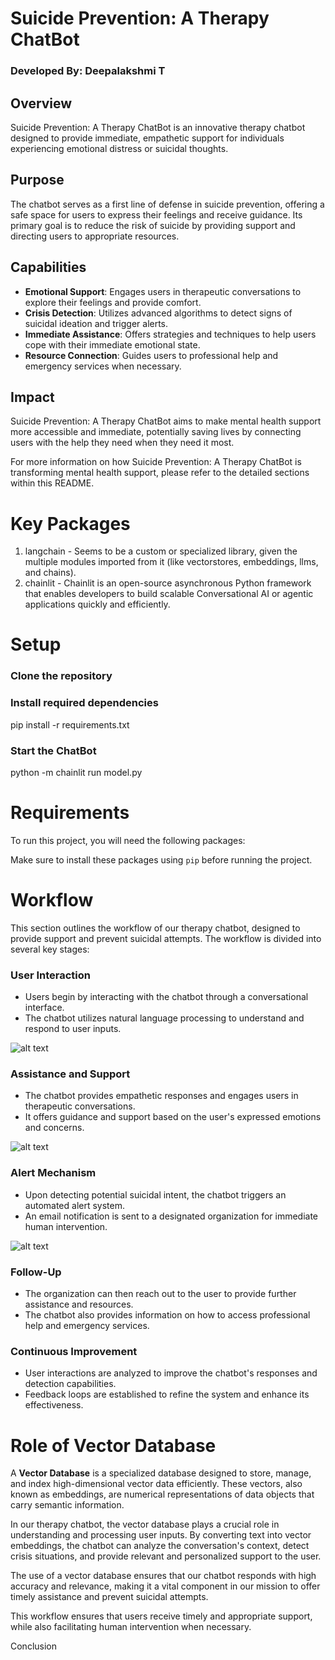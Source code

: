 # Suicide Prevention: A Therapy ChatBot
### Developed By: Deepalakshmi T

## Overview

Suicide Prevention: A Therapy ChatBot is an innovative therapy chatbot designed to provide immediate, empathetic support for individuals experiencing emotional distress or suicidal thoughts.

## Purpose

The chatbot serves as a first line of defense in suicide prevention, offering a safe space for users to express their feelings and receive guidance. Its primary goal is to reduce the risk of suicide by providing support and directing users to appropriate resources.

## Capabilities

- **Emotional Support**: Engages users in therapeutic conversations to explore their feelings and provide comfort.
- **Crisis Detection**: Utilizes advanced algorithms to detect signs of suicidal ideation and trigger alerts.
- **Immediate Assistance**: Offers strategies and techniques to help users cope with their immediate emotional state.
- **Resource Connection**: Guides users to professional help and emergency services when necessary.

## Impact

Suicide Prevention: A Therapy ChatBot aims to make mental health support more accessible and immediate, potentially saving lives by connecting users with the help they need when they need it most.

For more information on how Suicide Prevention: A Therapy ChatBot is transforming mental health support, please refer to the detailed sections within this README.

# Key Packages

1) langchain - Seems to be a custom or specialized library, given the multiple modules imported from it (like vectorstores, embeddings, llms, and chains).
2) chainlit - Chainlit is an open-source asynchronous Python framework that enables developers to build scalable Conversational AI or agentic applications quickly and efficiently.

# Setup

### Clone the repository

### Install required dependencies

pip install -r requirements.txt

### Start the ChatBot

python -m chainlit run model.py

# Requirements

To run this project, you will need the following packages:

Make sure to install these packages using `pip` before running the project.

# Workflow

This section outlines the workflow of our therapy chatbot, designed to provide support and prevent suicidal attempts. The workflow is divided into several key stages:

### User Interaction
- Users begin by interacting with the chatbot through a conversational interface.
- The chatbot utilizes natural language processing to understand and respond to user inputs.

![alt text](image.png)

### Assistance and Support
- The chatbot provides empathetic responses and engages users in therapeutic conversations.
- It offers guidance and support based on the user's expressed emotions and concerns.

![alt text](image-1.png)

### Alert Mechanism

- Upon detecting potential suicidal intent, the chatbot triggers an automated alert system.
- An email notification is sent to a designated organization for immediate human intervention.

![alt text](image-2.png)

### Follow-Up

- The organization can then reach out to the user to provide further assistance and resources.
- The chatbot also provides information on how to access professional help and emergency services.

### Continuous Improvement

- User interactions are analyzed to improve the chatbot's responses and detection capabilities.
- Feedback loops are established to refine the system and enhance its effectiveness.

# Role of Vector Database

A **Vector Database** is a specialized database designed to store, manage, and index high-dimensional vector data efficiently. These vectors, also known as embeddings, are numerical representations of data objects that carry semantic information.

In our therapy chatbot, the vector database plays a crucial role in understanding and processing user inputs. By converting text into vector embeddings, the chatbot can analyze the conversation's context, detect crisis situations, and provide relevant and personalized support to the user.

The use of a vector database ensures that our chatbot responds with high accuracy and relevance, making it a vital component in our mission to offer timely assistance and prevent suicidal attempts.

This workflow ensures that users receive timely and appropriate support, while also facilitating human intervention when necessary.

Conclusion















